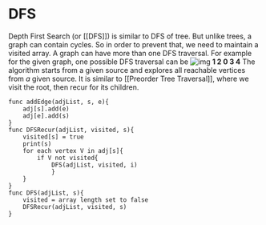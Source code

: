 # DFS
Depth First Search (or [[DFS]]) is similar to DFS of tree. But unlike trees, a graph can contain cycles. So in order to prevent that, we need to maintain a visited array. A graph can have more than one DFS traversal.
For example for the given graph, one possible DFS traversal can be
![img](https://media.geeksforgeeks.org/wp-content/uploads/20240809162859/Input_undirected_Graph.webp)
**1 2 0 3 4**
The algorithm starts from a given source and explores all reachable vertices from *a* given source. It is similar to [[Preorder Tree Traversal]], where we visit the root, then recur for its children.

```
func addEdge(adjList, s, e){
	adj[s].add(e)
	adj[e].add(s)
}
func DFSRecur(adjList, visited, s){
	visited[s] = true
	print(s)
	for each vertex V in adj[s]{
		if V not visited{
			DFS(adjList, visited, i)
			}
	}
}
func DFS(adjList, s){
	visited = array length set to false
	DFSRecur(adjList, visited, s)
}
```